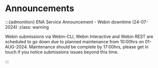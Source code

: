 
Announcements
======

:::{admonition} ENA Service Announcement - Webin downtime (24-07-2024) :class: warning

Webin submissions via Webin-CLI, Webin Interactive and Webin REST are scheduled to go down due to planned maintenance from 10:00hrs on 01-AUG-2024. Maintenance should be complete by 17:00hrs, please get in touch if you notice submissions issues beyond this time.

:::
